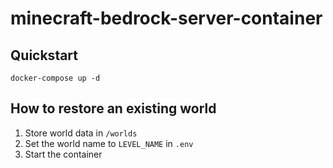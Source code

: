 # minecraft-bedrock-server-container

## Quickstart

```
docker-compose up -d
```

## How to restore an existing world

1. Store world data in `/worlds`
1. Set the world name to `LEVEL_NAME` in `.env`
1. Start the container
